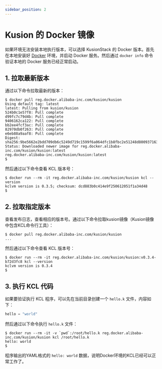 ```yaml
---
sidebar_position: 2
---
```


# Kusion 的 Docker 镜像

如果环境无法安装本地执行版本，可以选择 KusionStack 的 Docker 版本。首先在本地安装好 [Docker](https://www.docker.com/) 环境，并启动 Docker 服务。然后通过 `docker info` 命令验证本地的 Docker 服务已经正常启动。

## 1. 拉取最新版本

通过以下命令拉取最新的版本：

```shell
$ docker pull reg.docker.alibaba-inc.com/kusion/kusion
Using default tag: latest
latest: Pulling from kusion/kusion
524b0c1e57f8: Pull complete 
d99fc7c79d4b: Pull complete 
9406162ca122: Pull complete 
bb2ee4fcf3ac: Pull complete 
82970db0f263: Pull complete 
e6eb88a9aaf8: Pull complete 
Digest: sha256:9be5662e2bdd709db6c5249d719c1599f6a064dfc1b8fbc2e51248d800937163
Status: Downloaded newer image for reg.docker.alibaba-inc.com/kusion/kusion:latest
reg.docker.alibaba-inc.com/kusion/kusion:latest
$
```

然后通过以下命令查看 KCL 版本号：

```shell
$ docker run --rm -it reg.docker.alibaba-inc.com/kusion/kusion kcl --version
kclvm version is 0.3.5; checksum: dcd883b0c414e9f250612051f1a34d48
$
```

## 2. 拉取指定版本

查看发布日志，查看相应的版本号。通过以下命令拉取kusion镜像（Kusion镜像中包含KCL命令行工具）：

```shell
$ docker pull reg.docker.alibaba-inc.com/kusion/kusion
...
```

然后通过以下命令查看 KCL 版本号：

```shell
$ docker run --rm -it reg.docker.alibaba-inc.com/kusion/kusion:v0.3.4-b72d3fc8 kcl --version
kclvm version is 0.3.4
$
```

## 3. 执行 KCL 代码

如果要验证执行 KCL 程序，可以先在当前目录创建一个 `hello.k` 文件，内容如下：

```python
hello = "world"
```

然后通过以下命令执行 `hello.k` 文件：

```shell
$ docker run --rm -it -v `pwd`:/root/hello.k reg.docker.alibaba-inc.com/kusion/kusion kcl /root/hello.k
hello: world
$
```

程序输出的YAML格式的 `hello: world` 数据，说明Docker环境的KCL已经可以正常工作了。

